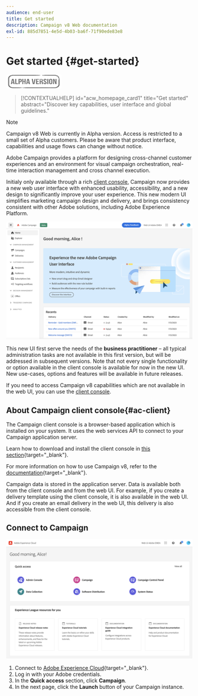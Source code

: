 ```yaml
---
audience: end-user
title: Get started
description: Campaign v8 Web documentation
exl-id: 885d7851-4e5d-4b03-ba6f-71f90ede83e8
---
```

# Get started {#get-started}

![](../assets/do-not-localize/badge.png)

<!--
V8 web overview
context, scope (targets cross-channel practitioners), limitations
only existing customers
-->
>[!CONTEXTUALHELP]
>id="acw_homepage_card1"
>title="Get started"
>abstract="Discover key capabilities, user interface and global guidelines."

>[!NOTE]
>
>Campaign v8 Web is currently in Alpha version. Access is restricted to a small set of Alpha customers. Please be aware that product interface, capabilities and usage flows can change without notice.

Adobe Campaign provides a platform for designing cross-channel customer experiences and an environment for visual campaign orchestration, real-time interaction management and cross channel execution.

Initialy only available through a rich [client console](#ac-client), Campaign now provides a new web user interface with enhanced usability, accessibility, and a new design to significantly improve your user experience. This new modern UI simplifies marketing campaign design and delivery, and brings consistency consistent with other Adobe solutions, including Adobe Experience Platform.


![](assets/home.png)

This new UI first serve the needs of the **business practitioner** – all typical administration tasks are not available in this first version, but will be addressed in subsequent versions. Note that not every single functionality or option available in the client console is available for now in the new UI. New use-cases, options and features will be available in future releases.

If you need to access Campaign v8 capabilities which are not available in the web UI, you can use the [client console](#ac-client). 

## About Campaign client console{#ac-client}

The Campaign client console is a browser-based application which is installed on your system. It uses the web services API to connect to your Campaign application server.

Learn how to download and install the client console in [this section](https://experienceleague.adobe.com/docs/campaign/campaign-v8/new/connect.html){target="_blank"}.

For more information on how to use Campaign v8, refer to the [documentation](https://experienceleague.adobe.com/docs/campaign/campaign-v8/campaign-home.html){target="_blank"}.

Campaign data is stored in the application server. Data is available both from the client console and from the web UI. For example, if you create a delivery template using the client console, it is also available in the web UI. And if you create an email delivery in the web UI, this delivery is also accessible from the client console.

## Connect to Campaign

![](assets/connect.png)

1. Connect to [Adobe Experience Cloud](http://experience.adobe.com){target="_blank"}.
1. Log in with your Adobe credentials.
1. In the **Quick access** section, click **Campaign**.
1. In the next page, click the **Launch** button of your Campaign instance.

<!--
-> experience cloud home: "Campaign" -> home campaign v8
-> or Campaign v8 web if direct URL
-->

